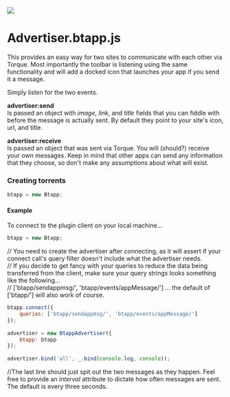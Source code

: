 <link rel="icon" href="docs/images/favicon.ico">

<img id="logo" src="http://www.pwmckenna.com/img/bittorrent_medium.png" />

# Advertiser.btapp.js

This provides an easy way for two sites to communicate with each other via Torque. Most importantly the toolbar is listening using the same functionality and will add a docked icon that launches your app if you send it a message.  
  
Simply listen for the two events.

__advertiser:send__  
Is passed an object with *image*, *link*, and *title* fields that you can fiddle with before the message is actually sent. By default they point to your site's icon, url, and title.

__advertiser:receive__  
Is passed an object that was sent via Torque. You will (should?) receive your own messages. Keep in mind that other apps can send any information that they choose, so don't make any assumptions about what will exist.  
  

### Creating torrents
```javascript
btapp = new Btapp;  
```



#### Example
To connect to the plugin client on your local machine...  
```javascript  
btapp = new Btapp;  
```  
// You need to create the advertiser after connecting, as it will assert if your connect call's query filter doesn't include what the advertiser needs.  
// If you decide to get fancy with your queries to reduce the data being transferred from the client, make sure your query strings looks something like the following...  
// ['btapp/sendappmsg/', 'btapp/events/appMessage/']  ... the default of ['btapp/'] will also work of course.  
```javascript  
btapp.connect({  
	queries: ['btapp/sendappmsg/', 'btapp/events/appMessage/']  
});  
  
advertiser = new BtappAdvertiser({  
	btapp: btapp  
});  
  
advertiser.bind('all', _.bind(console.log, console));  
```

//The last line should just spit out the two messages as they happen. Feel free to provide an *interval* attribute to dictate how often messages are sent. The default is every three seconds.
